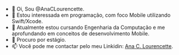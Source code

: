 - 👋 Oi, Sou @AnaCLourencette.
- 👀 Estou interessada em programação, com foco Mobile utilizando Swift/Xcode. 
- 🌱 Atualmente estou cursando Engenharia da Computação e me aprofundando em conceitos de desenvolvimento Mobile.
- 💞️ Procuro por estágio.
- 📫 Você pode me contactar pelo meu Linkidin: [Ana C. Lourencette](www.linkedin.com/in/ana-lourencette). 

